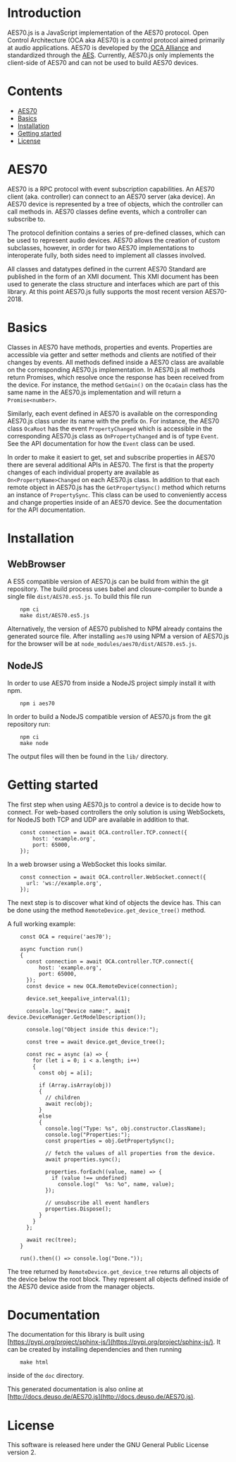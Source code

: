 # Introduction

AES70.js is a JavaScript implementation of the AES70 protocol.
Open Control Architecture (OCA aka AES70) is a control protocol aimed primarily at
audio applications. AES70 is developed by the [OCA Alliance](http://ocaalliance.com/)
and standardized through the [AES](http://www.aes.org/publications/standards/search.cfm?docID=101).
Currently, AES70.js only implements the client-side of AES70 and can not
be used to build AES70 devices.

# Contents

* [AES70](#aes70)
* [Basics](#basics)
* [Installation](#installation)
* [Getting started](#getting-started)
* [License](#license)

# AES70

AES70 is a RPC protocol with event subscription capabilities.
An AES70 client (aka. controller) can connect to an AES70 server (aka device).
An AES70 device is represented by a tree of objects, which the controller can call
methods in. AES70 classes define events, which a controller can subscribe to.

The protocol definition contains a series of pre-defined classes, which can
be used to represent audio devices. AES70 allows the creation of custom subclasses,
however, in order for two AES70 implementations to interoperate fully, both sides
need to implement all classes involved.

All classes and datatypes defined in the
current AES70 Standard are published in the form of an XMI document. This XMI
document has been used to generate the class structure and interfaces which
are part of this library. At this point AES70.js fully supports the most recent
version AES70-2018.

# Basics

Classes in AES70 have methods, properties and events. Properties are accessible
via getter and setter methods and clients are notified of their changes by
events. All methods defined inside a AES70 class are available on the
corresponding AES70.js implementation. In AES70.js all methods return Promises,
which resolve once the response has been received from the device. For instance,
the method `GetGain()` on the `OcaGain` class has the same name in the AES70.js
implementation and will return a `Promise<number>`.

Similarly, each event defined in AES70 is available on the corresponding
AES70.js class under its name with the prefix `On`. For instance, the AES70
class `OcaRoot` has the event `PropertyChanged` which is accessible in the
corresponding AES70.js class as `OnPropertyChanged` and is of type `Event`. See
the API documentation for how the `Event` class can be used.

In order to make it easiert to get, set and subscribe properties in AES70 there
are several additional APIs in AES70. The first is that the property changes of
each individual property are available as `On<PropertyName>Changed` on each
AES70.js class. In addition to that each remote object in AES70.js has the
`GetPropertySync()` method which returns an instance of `PropertySync`. This
class can be used to conveniently access and change properties inside of an
AES70 device. See the documentation for the API documentation.

# Installation

## WebBrowser

A ES5 compatible version of AES70.js can be build from within the git
repository. The build process uses babel and closure-compiler to bunde a single
file `dist/AES70.es5.js`. To build this file run

        npm ci
        make dist/AES70.es5.js

Alternatively, the version of AES70 published to NPM already contains the 
generated source file. After installing `aes70` using NPM a version of AES70.js
for the browser will be at `node_modules/aes70/dist/AES70.es5.js`.

## NodeJS

In order to use AES70 from inside a NodeJS project simply install it with npm.

        npm i aes70

In order to build a NodeJS compatible version of AES70.js from the git
repository run:

        npm ci
        make node

The output files will then be found in the `lib/` directory.

# Getting started

The first step when using AES70.js to control a device is to decide how to
connect. For web-based controllers the only solution is using WebSockets, for
NodeJS both TCP and UDP are available in addition to that.

        const connection = await OCA.controller.TCP.connect({
            host: 'example.org',
            port: 65000,
        });

In a web browser using a WebSocket this looks similar.

        const connection = await OCA.controller.WebSocket.connect({
          url: 'ws://example.org',
        });

The next step is to discover what kind of objects the device has. This can be
done using the method `RemoteDevice.get_device_tree()` method.

A full working example:

        const OCA = require('aes70');

        async function run()
        {
          const connection = await OCA.controller.TCP.connect({
              host: 'example.org',
              port: 65000,
          });
          const device = new OCA.RemoteDevice(connection);

          device.set_keepalive_interval(1);

          console.log("Device name:", await device.DeviceManager.GetModelDescription());

          console.log("Object inside this device:");

          const tree = await device.get_device_tree();

          const rec = async (a) => {
            for (let i = 0; i < a.length; i++)
            {
              const obj = a[i];

              if (Array.isArray(obj))
              {
                // children
                await rec(obj);
              }
              else
              {
                console.log("Type: %s", obj.constructor.ClassName);
                console.log("Properties:");
                const properties = obj.GetPropertySync();

                // fetch the values of all properties from the device.
                await properties.sync();

                properties.forEach((value, name) => {
                  if (value !== undefined)
                    console.log("  %s: %o", name, value);
                });

                // unsubscribe all event handlers
                properties.Dispose();
              }
            }
          };

          await rec(tree);
        }

        run().then(() => console.log("Done."));

The tree returned by `RemoteDevice.get_device_tree` returns all objects of the
device below the root block. They represent all objects defined inside of the
AES70 device aside from the manager objects. 

# Documentation

The documentation for this library is built using
[https://pypi.org/project/sphinx-js/](https://pypi.org/project/sphinx-js/). It
can be created by installing dependencies and then running

        make html

inside of the `doc` directory.

This generated documentation is also online at
[http://docs.deuso.de/AES70.js](http://docs.deuso.de/AES70.js).

# License

This software is released here under the GNU General Public License version 2.
